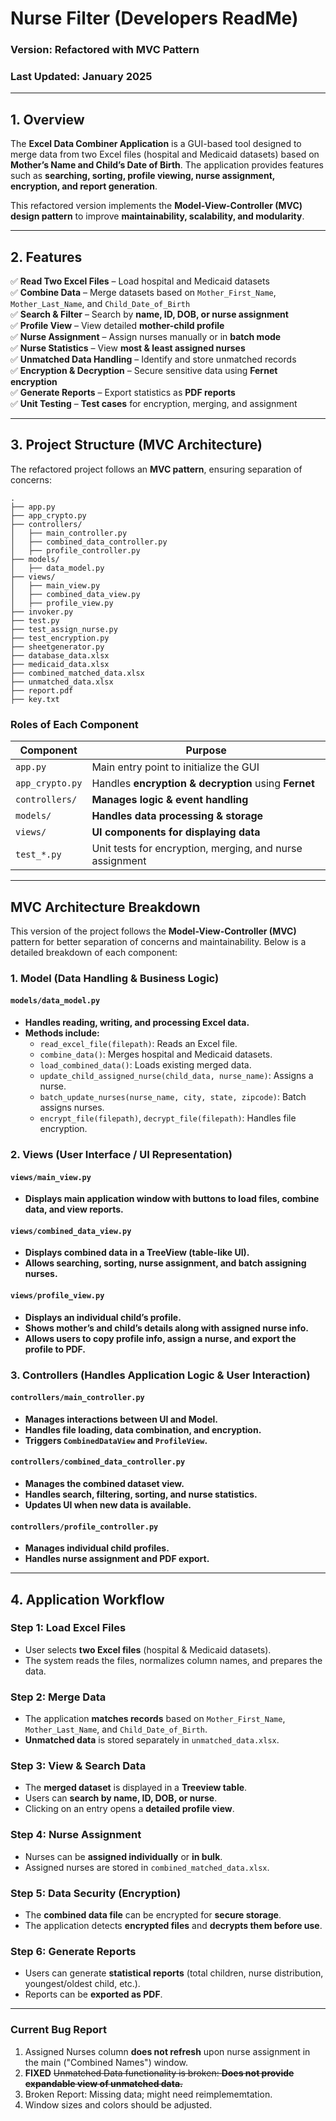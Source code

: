 # **Nurse Filter (Developers ReadMe)**
 
### **Version:** Refactored with MVC Pattern  
### **Last Updated:** January 2025  

---

## **1. Overview**
The **Excel Data Combiner Application** is a GUI-based tool designed to merge data from two Excel files (hospital and Medicaid datasets) based on **Mother’s Name and Child’s Date of Birth**. The application provides features such as **searching, sorting, profile viewing, nurse assignment, encryption, and report generation**.  

This refactored version implements the **Model-View-Controller (MVC) design pattern** to improve **maintainability, scalability, and modularity**.  

---

## **2. Features**
✅ **Read Two Excel Files** – Load hospital and Medicaid datasets  
✅ **Combine Data** – Merge datasets based on `Mother_First_Name`, `Mother_Last_Name`, and `Child_Date_of_Birth`  
✅ **Search & Filter** – Search by **name, ID, DOB, or nurse assignment**  
✅ **Profile View** – View detailed **mother-child profile**  
✅ **Nurse Assignment** – Assign nurses manually or in **batch mode**  
✅ **Nurse Statistics** – View **most & least assigned nurses**  
✅ **Unmatched Data Handling** – Identify and store unmatched records  
✅ **Encryption & Decryption** – Secure sensitive data using **Fernet encryption**  
✅ **Generate Reports** – Export statistics as **PDF reports**  
✅ **Unit Testing** – **Test cases** for encryption, merging, and assignment  

---

## **3. Project Structure (MVC Architecture)**  
The refactored project follows an **MVC pattern**, ensuring separation of concerns:

```
.
├── app.py
├── app_crypto.py
├── controllers/
│   ├── main_controller.py
│   ├── combined_data_controller.py
│   ├── profile_controller.py
├── models/
│   ├── data_model.py
├── views/
│   ├── main_view.py
│   ├── combined_data_view.py
│   ├── profile_view.py
├── invoker.py
├── test.py
├── test_assign_nurse.py
├── test_encryption.py
├── sheetgenerator.py
├── database_data.xlsx
├── medicaid_data.xlsx
├── combined_matched_data.xlsx
├── unmatched_data.xlsx
├── report.pdf
├── key.txt
```

### **Roles of Each Component**
| **Component** | **Purpose** |
|--------------|-------------|
| `app.py` | Main entry point to initialize the GUI |
| `app_crypto.py` | Handles **encryption & decryption** using **Fernet** |
| `controllers/` | **Manages logic & event handling** |
| `models/` | **Handles data processing & storage** |
| `views/` | **UI components for displaying data** |
| `test_*.py` | Unit tests for encryption, merging, and nurse assignment |  

---  

## **MVC Architecture Breakdown**
This version of the project follows the **Model-View-Controller (MVC)** pattern for better separation of concerns and maintainability. Below is a detailed breakdown of each component:

### **1. Model (Data Handling & Business Logic)**
#### `models/data_model.py`
- **Handles reading, writing, and processing Excel data.**
- **Methods include:**
  - `read_excel_file(filepath)`: Reads an Excel file.
  - `combine_data()`: Merges hospital and Medicaid datasets.
  - `load_combined_data()`: Loads existing merged data.
  - `update_child_assigned_nurse(child_data, nurse_name)`: Assigns a nurse.
  - `batch_update_nurses(nurse_name, city, state, zipcode)`: Batch assigns nurses.
  - `encrypt_file(filepath)`, `decrypt_file(filepath)`: Handles file encryption.

### **2. Views (User Interface / UI Representation)**
#### `views/main_view.py`
- **Displays main application window with buttons to load files, combine data, and view reports.**

#### `views/combined_data_view.py`
- **Displays combined data in a TreeView (table-like UI).**
- **Allows searching, sorting, nurse assignment, and batch assigning nurses.**

#### `views/profile_view.py`
- **Displays an individual child’s profile.**
- **Shows mother’s and child’s details along with assigned nurse info.**
- **Allows users to copy profile info, assign a nurse, and export the profile to PDF.**

### **3. Controllers (Handles Application Logic & User Interaction)**
#### `controllers/main_controller.py`
- **Manages interactions between UI and Model.**
- **Handles file loading, data combination, and encryption.**
- **Triggers `CombinedDataView` and `ProfileView`.**

#### `controllers/combined_data_controller.py`
- **Manages the combined dataset view.**
- **Handles search, filtering, sorting, and nurse statistics.**
- **Updates UI when new data is available.**

#### `controllers/profile_controller.py`
- **Manages individual child profiles.**
- **Handles nurse assignment and PDF export.**

---

## **4. Application Workflow**
### **Step 1: Load Excel Files**
- User selects **two Excel files** (hospital & Medicaid datasets).
- The system reads the files, normalizes column names, and prepares the data.

### **Step 2: Merge Data**
- The application **matches records** based on `Mother_First_Name`, `Mother_Last_Name`, and `Child_Date_of_Birth`.  
- **Unmatched data** is stored separately in `unmatched_data.xlsx`.

### **Step 3: View & Search Data**
- The **merged dataset** is displayed in a **Treeview table**.
- Users can **search by name, ID, DOB, or nurse**.
- Clicking on an entry opens a **detailed profile view**.

### **Step 4: Nurse Assignment**
- Nurses can be **assigned individually** or **in bulk**.
- Assigned nurses are stored in `combined_matched_data.xlsx`.

### **Step 5: Data Security (Encryption)**
- The **combined data file** can be encrypted for **secure storage**.
- The application detects **encrypted files** and **decrypts them before use**.

### **Step 6: Generate Reports**
- Users can generate **statistical reports** (total children, nurse distribution, youngest/oldest child, etc.).
- Reports can be **exported as PDF**.

---
### Current Bug Report

1. Assigned Nurses column **does not refresh** upon nurse assignment in the main ("Combined Names") window.
2. **FIXED** ~~Unmatched Data functionality is broken: **Does not provide expandable view of unmatched data.**~~  
3. Broken Report: Missing data; might need reimplememtation.
4. Window sizes and colors should be adjusted.
